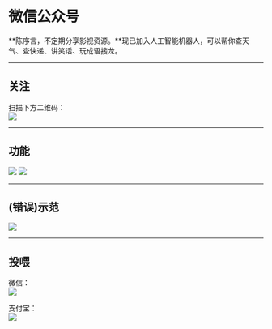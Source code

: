 微信公众号
============

**陈序言，不定期分享影视资源。**现已加入人工智能机器人，可以帮你查天气、查快递、讲笑话、玩成语接龙。

--------

关注
--------

扫描下方二维码：  
![](http://ichenwin.qiniudn.com/wxpublic.jpg)

-------------

功能
-------------

![](http://ichenwin.qiniudn.com/tuling1.png)
![](http://ichenwin.qiniudn.com/tuling2.png)

---------

(错误)示范
---------

![](http://ichenwin.qiniudn.com/wxbot.jpg)

---------

投喂
---------
微信：  
![](http://ichenwin.qiniudn.com/wxpay_s.png)  

支付宝：  
![](http://ichenwin.qiniudn.com/alipay_s.png)
